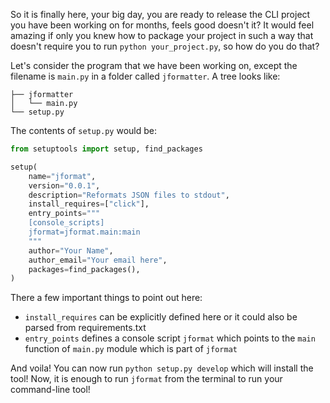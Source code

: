 So it is finally here, your big day, you are ready to release the CLI project you have been working on for months, feels good doesn't it? It would feel amazing if only you knew how to package your project in such a way that doesn't require you to run `python your_project.py`, so how do you do that?

Let's consider the program that we have been working on, except the filename is `main.py` in a folder called `jformatter`. A tree looks like:

```terminal
├── jformatter  
│   └── main.py  
└── setup.py
```

The contents of `setup.py` would be:
```python
from setuptools import setup, find_packages

setup(
	name="jformat",
	version="0.0.1",
	description="Reformats JSON files to stdout",
	install_requires=["click"],
	entry_points="""
	[console_scripts]
	jformat=jformat.main:main
	"""
	author="Your Name",
	author_email="Your email here",
	packages=find_packages(),
)
```

There a few important things to point out here:

* `install_requires` can be explicitly defined here or it could also be parsed from requirements.txt
* `entry_points` defines a console script `jformat` which points to the `main` function of `main.py` module which is part of `jformat`

And voila! You can now run `python setup.py develop` which will install the tool! Now, it is enough to run `jformat` from the terminal to run your command-line tool!